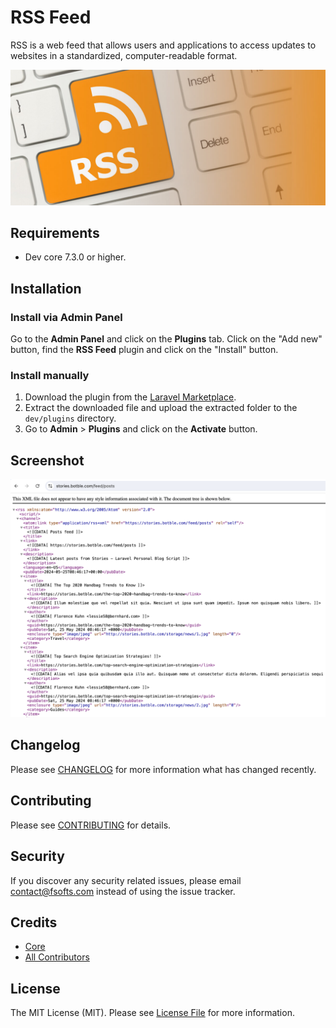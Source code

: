 # RSS Feed

RSS is a web feed that allows users and applications to access updates to websites in a standardized, computer-readable format.

![RSS Feed](./screenshot.png)

## Requirements

-   Dev core 7.3.0 or higher.

## Installation

### Install via Admin Panel

Go to the **Admin Panel** and click on the **Plugins** tab. Click on the "Add new" button, find the **RSS Feed** plugin and click on the "Install" button.

### Install manually

1. Download the plugin from the [Laravel Marketplace](https://marketplace.cms.fsofts.com/products/vswb/rss-feed).
2. Extract the downloaded file and upload the extracted folder to the `dev/plugins` directory.
3. Go to **Admin** > **Plugins** and click on the **Activate** button.

## Screenshot

![Screenshot](./art/screenshot.png)

## Changelog

Please see [CHANGELOG](CHANGELOG.md) for more information what has changed recently.

## Contributing

Please see [CONTRIBUTING](CONTRIBUTING.md) for details.

## Security

If you discover any security related issues, please email contact@fsofts.com instead of using the issue tracker.

## Credits

-   [Core](https://cms.fsofts.com)
-   [All Contributors](../../contributors)

## License

The MIT License (MIT). Please see [License File](LICENSE) for more information.
